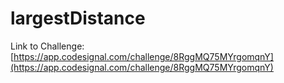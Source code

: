 # largestDistance

Link to Challenge: [https://app.codesignal.com/challenge/8RggMQ75MYrgomqnY](https://app.codesignal.com/challenge/8RggMQ75MYrgomqnY)